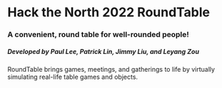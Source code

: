 # Hack the North 2022 RoundTable

### A convenient, round table for well-rounded people!

##### Developed by Paul Lee, Patrick Lin, Jimmy Liu, and Leyang Zou

RoundTable brings games, meetings, and gatherings to life by virtually simulating real-life table games and objects.
